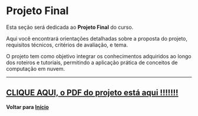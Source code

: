 # Projeto Final

Esta seção será dedicada ao **Projeto Final** do curso.

Aqui você encontrará orientações detalhadas sobre a proposta do projeto, requisitos técnicos, critérios de avaliação, e tema.

O projeto tem como objetivo integrar os conhecimentos adquiridos ao longo dos roteiros e tutoriais, permitindo a aplicação prática de conceitos de computação em nuvem.

---

[CLIQUE AQUI, o PDF do projeto está aqui !!!!!!!](Projeto_Insper.pdf)
---

**Voltar para [Início](../index.md)**
